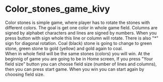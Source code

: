 # Color_stones_game_kivy

Color stones is simple game, where player has to rotate the stones with different colors. 
The goal is get one color in whole game field. Columns are signed by alphabet characters 
and lines are signed by numbers. When you press button with sign whole this line or column will rotate. 
There is also "*" sign for diagonal rotation.
Coal (black) stone is going to change to green stone, green stone to gold (yellow) 
and gold again to coal.  
When in whole field will be the same stones (colors) you will win. At the beginnig of game you are 
going to be in Home screen, If you press "Your field size" button you can choose field size 
(number of lines and columns), then you can press start game. When you win you can start 
again by choosing field size.